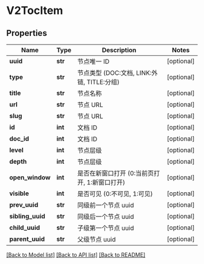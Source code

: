 # V2TocItem

## Properties
Name | Type | Description | Notes
------------ | ------------- | ------------- | -------------
**uuid** | **str** |  节点唯一 ID | [optional] 
**type** | **str** |  节点类型 (DOC:文档, LINK:外链, TITLE:分组) | [optional] 
**title** | **str** |  节点名称 | [optional] 
**url** | **str** |  节点 URL | [optional] 
**slug** | **str** |  节点 URL | [optional] 
**id** | **int** |  文档 ID | [optional] 
**doc_id** | **int** |  文档 ID | [optional] 
**level** | **int** |  节点层级 | [optional] 
**depth** | **int** |  节点层级 | [optional] 
**open_window** | **int** |  是否在新窗口打开 (0:当前页打开, 1:新窗口打开) | [optional] 
**visible** | **int** |  是否可见 (0:不可见, 1:可见) | [optional] 
**prev_uuid** | **str** |  同级前一个节点 uuid | [optional] 
**sibling_uuid** | **str** |  同级后一个节点 uuid | [optional] 
**child_uuid** | **str** |  子级第一个节点 uuid | [optional] 
**parent_uuid** | **str** |  父级节点 uuid | [optional] 

[[Back to Model list]](../README.md#documentation-for-models) [[Back to API list]](../README.md#documentation-for-api-endpoints) [[Back to README]](../README.md)

